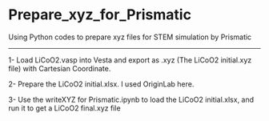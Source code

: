 # Prepare_xyz_for_Prismatic
Using Python codes to prepare xyz files for STEM simulation by Prismatic

****
1- Load LiCoO2.vasp into Vesta and export as .xyz (The LiCoO2 initial.xyz file) with Cartesian Coordinate.  

2- Prepare the LiCoO2 initial.xlsx. I used OriginLab here.  

3- Use the writeXYZ for Prismatic.ipynb to load the LiCoO2 initial.xlsx, and run it to get a LiCoO2 final.xyz file
